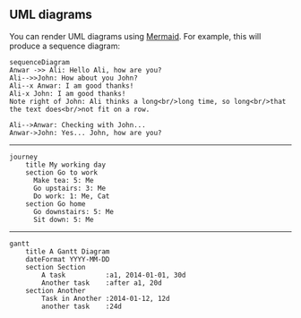 ## UML diagrams

You can render UML diagrams using [Mermaid](https://mermaidjs.github.io/). For example, this will produce a sequence diagram:

```mermaid
sequenceDiagram
Anwar ->> Ali: Hello Ali, how are you?
Ali-->>John: How about you John?
Ali--x Anwar: I am good thanks!
Ali-x John: I am good thanks!
Note right of John: Ali thinks a long<br/>long time, so long<br/>that the text does<br/>not fit on a row.

Ali-->Anwar: Checking with John...
Anwar->John: Yes... John, how are you?
```
---

```mermaid
journey
    title My working day
    section Go to work
      Make tea: 5: Me
      Go upstairs: 3: Me
      Do work: 1: Me, Cat
    section Go home
      Go downstairs: 5: Me
      Sit down: 5: Me

```
---
```mermaid
gantt
    title A Gantt Diagram
    dateFormat YYYY-MM-DD
    section Section
        A task          :a1, 2014-01-01, 30d
        Another task    :after a1, 20d
    section Another
        Task in Another :2014-01-12, 12d
        another task    :24d
```
